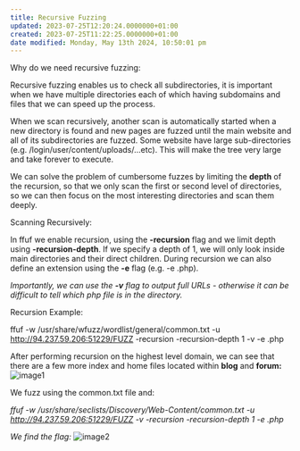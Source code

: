 ```yaml
---
title: Recursive Fuzzing
updated: 2023-07-25T12:20:24.0000000+01:00
created: 2023-07-25T11:22:25.0000000+01:00
date modified: Monday, May 13th 2024, 10:50:01 pm
---
```


Why do we need recursive fuzzing:

Recursive fuzzing enables us to check all subdirectories, it is important when we have multiple directories each of which having subdomains and files that we can speed up the process.

When we scan recursively, another scan is automatically started when a new directory is found and new pages are fuzzed until the main website and all of its subdirectories are fuzzed. Some website have large sub-directories (e.g. /login/user/content/uploads/...etc). This will make the tree very large and take forever to execute.

We can solve the problem of cumbersome fuzzes by limiting the **depth** of the recursion, so that we only scan the first or second level of directories, so we can then focus on the most interesting directories and scan them deeply.

Scanning Recursively:

In ffuf we enable recursion, using the **-recursion** flag and we limit depth using **-recursion-depth**. If we specify a depth of 1, we will only look inside main directories and their direct children. During recursion we can also define an extension using the **-e** flag (e.g. -e .php).

*Importantly, we can use the **-v** flag to output full URLs - otherwise it can be difficult to tell which php file is in the directory.*

Recursion Example:

ffuf -w /usr/share/wfuzz/wordlist/general/common.txt -u <http://94.237.59.206:51229/FUZZ> -recursion -recursion-depth 1 -v -e .php

After performing recursion on the highest level domain, we can see that there are a few more index and home files located within **blog** and **forum:**
![image1](../../../../_resources/image1-142.png)

We fuzz using the common.txt file and:

*ffuf -w /usr/share/seclists/Discovery/Web-Content/common.txt -u <http://94.237.59.206:51229/FUZZ> -v -recursion -recursion-depth 1 -e .php*

*We find the flag:*
![image2](../../../../_resources/image2-115.png)

